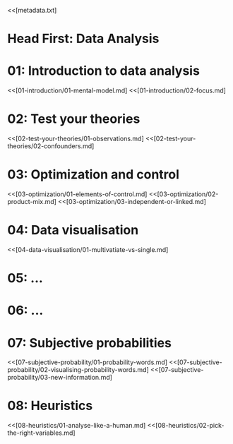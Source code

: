 <<[metadata.txt]
<!--<<{folder/raw_file.html}-->

# Head First: Data Analysis

# 01: Introduction to data analysis
<<[01-introduction/01-mental-model.md]
<<[01-introduction/02-focus.md]


# 02: Test your theories
<<[02-test-your-theories/01-observations.md]
<<[02-test-your-theories/02-confounders.md]


# 03: Optimization and control
<<[03-optimization/01-elements-of-control.md]
<<[03-optimization/02-product-mix.md]
<<[03-optimization/03-independent-or-linked.md]


# 04: Data visualisation
<<[04-data-visualisation/01-multivatiate-vs-single.md]


# 05: ...
# 06: ...

# 07: Subjective probabilities
<<[07-subjective-probability/01-probability-words.md]
<<[07-subjective-probability/02-visualising-probability-words.md]
<<[07-subjective-probability/03-new-information.md]

# 08: Heuristics
<<[08-heuristics/01-analyse-like-a-human.md]
<<[08-heuristics/02-pick-the-right-variables.md]
